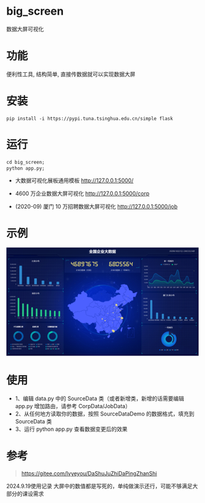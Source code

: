# big_screen
数据大屏可视化

# 功能

便利性工具, 结构简单, 直接传数据就可以实现数据大屏

# 安装

```
pip install -i https://pypi.tuna.tsinghua.edu.cn/simple flask
```

# 运行

```
cd big_screen;
python app.py;
```

* 大数据可视化展板通用模板 http://127.0.0.1:5000/        

* 4600 万企业数据大屏可视化 http://127.0.0.1:5000/corp    

* (2020-09) 厦门 10 万招聘数据大屏可视化 http://127.0.0.1:5000/job    

# 示例

![image](https://github.com/TurboWay/imgstore/blob/master/bigscreen/corp.jpg)

# 使用

- 1、编辑 data.py 中的 SourceData 类（或者新增类，新增的话需要编辑 app.py 增加路由，请参考 CorpData/JobData）
- 2、从任何地方读取你的数据，按照 SourceDataDemo 的数据格式，填充到 SourceData 类
- 3、运行 python app.py 查看数据变更后的效果

# 参考

> https://gitee.com/lvyeyou/DaShuJuZhiDaPingZhanShi

2024.9.19使用记录
大屏中的数值都是写死的，单纯做演示还行，可能不够满足大部分的课设需求
